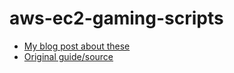 # aws-ec2-gaming-scripts

* [My blog post about these](http://www.davidshrive.co.uk/2016/02/06/gaming-in-the-cloud-with-awsec2-aka-how-i-played-fallout-4-without-buying-a-new-pc/)
* [Original guide/source](http://lg.io/2015/07/05/revised-and-much-faster-run-your-own-highend-cloud-gaming-service-on-ec2.html)